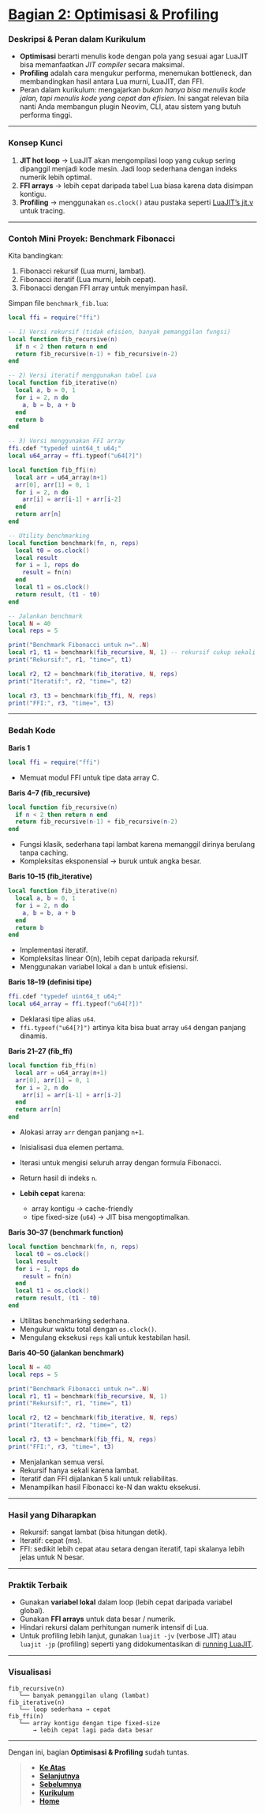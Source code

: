 <!--<details>
  <summary>📃 Daftar Isi</summary>

</details>

#
Baik, kita lanjut ke **Bagian 2: Optimisasi & Profiling**.
-->

# **[Bagian 2: Optimisasi & Profiling][0]**

### Deskripsi & Peran dalam Kurikulum

* **Optimisasi** berarti menulis kode dengan pola yang sesuai agar LuaJIT bisa memanfaatkan *JIT compiler* secara maksimal.
* **Profiling** adalah cara mengukur performa, menemukan bottleneck, dan membandingkan hasil antara Lua murni, LuaJIT, dan FFI.
* Peran dalam kurikulum: mengajarkan *bukan hanya bisa menulis kode jalan, tapi menulis kode yang cepat dan efisien*. Ini sangat relevan bila nanti Anda membangun plugin Neovim, CLI, atau sistem yang butuh performa tinggi.

---

### Konsep Kunci

1. **JIT hot loop** → LuaJIT akan mengompilasi loop yang cukup sering dipanggil menjadi kode mesin. Jadi loop sederhana dengan indeks numerik lebih optimal.
2. **FFI arrays** → lebih cepat daripada tabel Lua biasa karena data disimpan kontigu.
3. **Profiling** → menggunakan `os.clock()` atau pustaka seperti [LuaJIT’s jit.v](http://luajit.org/running.html) untuk tracing.

---

### Contoh Mini Proyek: Benchmark Fibonacci

Kita bandingkan:

1. Fibonacci rekursif (Lua murni, lambat).
2. Fibonacci iteratif (Lua murni, lebih cepat).
3. Fibonacci dengan FFI array untuk menyimpan hasil.

Simpan file `benchmark_fib.lua`:

```lua
local ffi = require("ffi")

-- 1) Versi rekursif (tidak efisien, banyak pemanggilan fungsi)
local function fib_recursive(n)
  if n < 2 then return n end
  return fib_recursive(n-1) + fib_recursive(n-2)
end

-- 2) Versi iteratif menggunakan tabel Lua
local function fib_iterative(n)
  local a, b = 0, 1
  for i = 2, n do
    a, b = b, a + b
  end
  return b
end

-- 3) Versi menggunakan FFI array
ffi.cdef "typedef uint64_t u64;"
local u64_array = ffi.typeof("u64[?]")

local function fib_ffi(n)
  local arr = u64_array(n+1)
  arr[0], arr[1] = 0, 1
  for i = 2, n do
    arr[i] = arr[i-1] + arr[i-2]
  end
  return arr[n]
end

-- Utility benchmarking
local function benchmark(fn, n, reps)
  local t0 = os.clock()
  local result
  for i = 1, reps do
    result = fn(n)
  end
  local t1 = os.clock()
  return result, (t1 - t0)
end

-- Jalankan benchmark
local N = 40
local reps = 5

print("Benchmark Fibonacci untuk n="..N)
local r1, t1 = benchmark(fib_recursive, N, 1) -- rekursif cukup sekali
print("Rekursif:", r1, "time=", t1)

local r2, t2 = benchmark(fib_iterative, N, reps)
print("Iteratif:", r2, "time=", t2)

local r3, t3 = benchmark(fib_ffi, N, reps)
print("FFI:", r3, "time=", t3)
```

---

### Bedah Kode

**Baris 1**

```lua
local ffi = require("ffi")
```

* Memuat modul FFI untuk tipe data array C.

**Baris 4–7 (fib\_recursive)**

```lua
local function fib_recursive(n)
  if n < 2 then return n end
  return fib_recursive(n-1) + fib_recursive(n-2)
end
```

* Fungsi klasik, sederhana tapi lambat karena memanggil dirinya berulang tanpa caching.
* Kompleksitas eksponensial → buruk untuk angka besar.

**Baris 10–15 (fib\_iterative)**

```lua
local function fib_iterative(n)
  local a, b = 0, 1
  for i = 2, n do
    a, b = b, a + b
  end
  return b
end
```

* Implementasi iteratif.
* Kompleksitas linear O(n), lebih cepat daripada rekursif.
* Menggunakan variabel lokal `a` dan `b` untuk efisiensi.

**Baris 18–19 (definisi tipe)**

```lua
ffi.cdef "typedef uint64_t u64;"
local u64_array = ffi.typeof("u64[?])"
```

* Deklarasi tipe alias `u64`.
* `ffi.typeof("u64[?]")` artinya kita bisa buat array `u64` dengan panjang dinamis.

**Baris 21–27 (fib\_ffi)**

```lua
local function fib_ffi(n)
  local arr = u64_array(n+1)
  arr[0], arr[1] = 0, 1
  for i = 2, n do
    arr[i] = arr[i-1] + arr[i-2]
  end
  return arr[n]
end
```

* Alokasi array `arr` dengan panjang `n+1`.
* Inisialisasi dua elemen pertama.
* Iterasi untuk mengisi seluruh array dengan formula Fibonacci.
* Return hasil di indeks `n`.
* **Lebih cepat** karena:

  * array kontigu → cache-friendly
  * tipe fixed-size (`u64`) → JIT bisa mengoptimalkan.

**Baris 30–37 (benchmark function)**

```lua
local function benchmark(fn, n, reps)
  local t0 = os.clock()
  local result
  for i = 1, reps do
    result = fn(n)
  end
  local t1 = os.clock()
  return result, (t1 - t0)
end
```

* Utilitas benchmarking sederhana.
* Mengukur waktu total dengan `os.clock()`.
* Mengulang eksekusi `reps` kali untuk kestabilan hasil.

**Baris 40–50 (jalankan benchmark)**

```lua
local N = 40
local reps = 5

print("Benchmark Fibonacci untuk n="..N)
local r1, t1 = benchmark(fib_recursive, N, 1)
print("Rekursif:", r1, "time=", t1)

local r2, t2 = benchmark(fib_iterative, N, reps)
print("Iteratif:", r2, "time=", t2)

local r3, t3 = benchmark(fib_ffi, N, reps)
print("FFI:", r3, "time=", t3)
```

* Menjalankan semua versi.
* Rekursif hanya sekali karena lambat.
* Iteratif dan FFI dijalankan 5 kali untuk reliabilitas.
* Menampilkan hasil Fibonacci ke-N dan waktu eksekusi.

---

### Hasil yang Diharapkan

* Rekursif: sangat lambat (bisa hitungan detik).
* Iteratif: cepat (ms).
* FFI: sedikit lebih cepat atau setara dengan iteratif, tapi skalanya lebih jelas untuk N besar.

---

### Praktik Terbaik

* Gunakan **variabel lokal** dalam loop (lebih cepat daripada variabel global).
* Gunakan **FFI arrays** untuk data besar / numerik.
* Hindari rekursi dalam perhitungan numerik intensif di Lua.
* Untuk profiling lebih lanjut, gunakan `luajit -jv` (verbose JIT) atau `luajit -jp` (profiling) seperti yang didokumentasikan di [running LuaJIT](http://luajit.org/running.html).

---

### Visualisasi

```
fib_recursive(n)
   └── banyak pemanggilan ulang (lambat)
fib_iterative(n)
   └── loop sederhana → cepat
fib_ffi(n)
   └── array kontigu dengan tipe fixed-size
       → lebih cepat lagi pada data besar
```

---

Dengan ini, bagian **Optimisasi & Profiling** sudah tuntas.
<!--
Apakah saya lanjut membedah **Bagian 3: Ekosistem Praktis** dengan contoh nyata (misalnya pemakaian FFI di Neovim plugin atau embedding dalam aplikasi lain)?
-->
> - **[Ke Atas](#)**
> - **[Selanjutnya][selanjutnya]**
> - **[Sebelumnya][sebelumnya]**
> - **[Kurikulum][kurikulum]**
> - **[Home][domain]**

[domain]: ../../../../../../README.md
[kurikulum]: ../../../../README.md
[sebelumnya]: ../bagian-1/README.md
[selanjutnya]: ../bagian-3/README.md

<!----------------------------------------------------->

[0]: ../README.md
[1]: ../
[2]: ../
[3]: ../
[4]: ../
[5]: ../
[6]: ../
[7]: ../
[8]: ../
[9]: ../
[10]: ../
[11]: ../
[12]: ../
[13]: ../
[14]: ../
[15]: ../
[16]: ../
[17]: ../
[18]: ../
